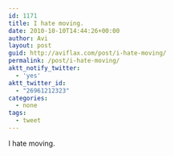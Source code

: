 ```yaml
---
id: 1171
title: I hate moving.
date: 2010-10-10T14:44:26+00:00
author: Avi
layout: post
guid: http://aviflax.com/post/i-hate-moving/
permalink: /post/i-hate-moving/
aktt_notify_twitter:
  - 'yes'
aktt_twitter_id:
  - "26961212323"
categories:
  - none
tags:
  - tweet
---
```

I hate moving.